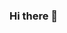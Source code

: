 ### Hi there 👋

<!--
**Chesyon/Chesyon** is a ✨ _special_ ✨ repository because its `README.md` (this file) appears on your GitHub profile.

hi i'm chesyon, uh this is a test rn to see what parts will actually show up on my profile
-->

